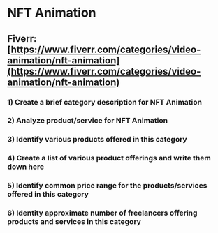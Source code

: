 # NFT Animation
## Fiverr: [https://www.fiverr.com/categories/video-animation/nft-animation](https://www.fiverr.com/categories/video-animation/nft-animation)
### 1) Create a brief category description for NFT Animation
### 2) Analyze product/service for NFT Animation
### 3) Identify various products offered in this category
### 4) Create a list of various product offerings and write them down here
### 5) Identify common price range for the products/services offered in this category
### 6) Identity approximate number of freelancers offering products and services in this category
